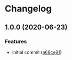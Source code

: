 # Changelog

## 1.0.0 (2020-06-23)


### Features

* initial commit ([a66ce61](https://www.github.com/sastan/svelte-htm/commit/a66ce61e61d8925e697a2632b8628bc4386ae5f5))
